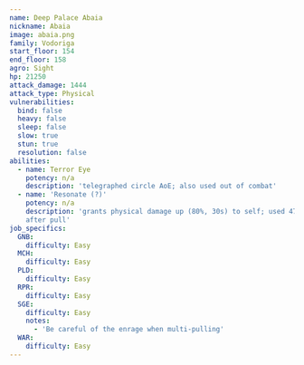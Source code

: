 ```yaml
---
name: Deep Palace Abaia
nickname: Abaia
image: abaia.png
family: Vodoriga
start_floor: 154
end_floor: 158
agro: Sight
hp: 21250
attack_damage: 1444
attack_type: Physical
vulnerabilities:
  bind: false
  heavy: false
  sleep: false
  slow: true
  stun: true
  resolution: false
abilities:
  - name: Terror Eye
    potency: n/a
    description: 'telegraphed circle AoE; also used out of combat'
  - name: 'Resonate (?)'
    potency: n/a
    description: 'grants physical damage up (80%, 30s) to self; used 47 seconds
    after pull'
job_specifics:
  GNB:
    difficulty: Easy
  MCH:
    difficulty: Easy
  PLD:
    difficulty: Easy
  RPR:
    difficulty: Easy
  SGE:
    difficulty: Easy
    notes:
      - 'Be careful of the enrage when multi-pulling'
  WAR:
    difficulty: Easy
---
```

